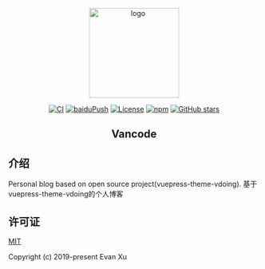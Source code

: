 <p align="center"><a href="https://Vance L.com/" target="_blank" rel="noopener noreferrer"><img width="180" src="https://cdn.jsdelivr.net/gh/Vance L/image_store/blog/20200409124835.png" alt="logo"></a></p>

<p align="center">
  <a href="https://github.com/Dovahkiin8625/vuepress-theme-vdoing/actions?query=workflow%3ACI"><img src="https://github.com/Dovahkiin8625/vuepress-theme-vdoing/workflows/CI/badge.svg" alt="CI"></a>
  <a href="https://github.com/Dovahkiin8625/vuepress-theme-vdoing/actions?query=workflow%3AbaiduPush"><img src="https://github.com/Dovahkiin8625/vuepress-theme-vdoing/workflows/baiduPush/badge.svg" alt="baiduPush"></a>
  <a href="https://github.com/Dovahkiin8625/vuepress-theme-vdoing/blob/master/LICENSE"><img src="https://img.shields.io/github/license/Vance L/vuepress-theme-vdoing
" alt="License"></a>
  <a href="https://www.npmjs.com/package/vuepress-theme-vdoing"><img alt="npm" src="https://img.shields.io/npm/v/vuepress-theme-vdoing"></a>
  <a href="https://github.com/Dovahkiin8625/vuepress-theme-vdoing/stargazers"><img src="https://img.shields.io/github/stars/Vance L/vuepress-theme-vdoing?logo=ReverbNation&logoColor=rgba(255,255,255,.6)" alt="GitHub stars"></a>


<h2 align="center">Vancode</h2>




## 介绍
Personal blog based on open source project(vuepress-theme-vdoing). 
基于vuepress-theme-vdoing的个人博客

## 许可证
[MIT](https://github.com/Dovahkiin8625/vuepress-theme-vdoing/blob/master/LICENSE)

Copyright (c) 2019-present Evan Xu
